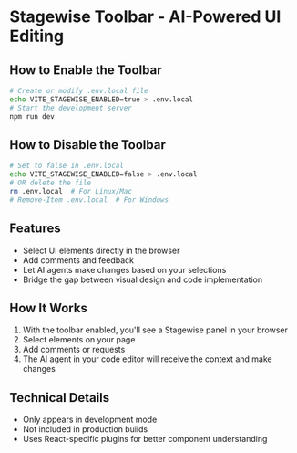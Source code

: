 # Stagewise Toolbar - AI-Powered UI Editing

## How to Enable the Toolbar
```bash
# Create or modify .env.local file
echo VITE_STAGEWISE_ENABLED=true > .env.local
# Start the development server
npm run dev
```

## How to Disable the Toolbar
```bash
# Set to false in .env.local
echo VITE_STAGEWISE_ENABLED=false > .env.local
# OR delete the file
rm .env.local  # For Linux/Mac
# Remove-Item .env.local  # For Windows
```

## Features
- Select UI elements directly in the browser
- Add comments and feedback
- Let AI agents make changes based on your selections
- Bridge the gap between visual design and code implementation

## How It Works
1. With the toolbar enabled, you'll see a Stagewise panel in your browser
2. Select elements on your page
3. Add comments or requests
4. The AI agent in your code editor will receive the context and make changes

## Technical Details
- Only appears in development mode
- Not included in production builds
- Uses React-specific plugins for better component understanding 